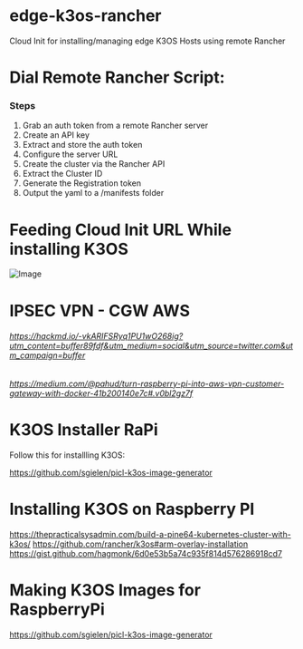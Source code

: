 # edge-k3os-rancher
Cloud Init for installing/managing edge K3OS Hosts using remote Rancher



# Dial Remote Rancher Script:

### Steps
1. Grab an auth token from a remote Rancher server
2. Create an API key
3. Extract and store the auth token
4. Configure the server URL
5. Create the cluster via the Rancher API
6. Extract the Cluster ID
7. Generate the Registration token
8. Output the yaml to a /manifests folder


# Feeding Cloud Init URL While installing K3OS

![Image](https://github.com/gokulpch/edge-k3os-rancher/blob/master/Screen%20Shot%202020-01-16%20at%201.43.34%20PM.png)


# IPSEC VPN - CGW AWS

###### https://hackmd.io/-vkARIFSRyq1PU1wO268ig?utm_content=buffer89fdf&utm_medium=social&utm_source=twitter.com&utm_campaign=buffer
###### https://medium.com/@pahud/turn-raspberry-pi-into-aws-vpn-customer-gateway-with-docker-41b200140e7c#.v0bl2gz7f


# K3OS Installer RaPi

Follow this for installling K3OS:

https://github.com/sgielen/picl-k3os-image-generator

# Installing K3OS on Raspberry PI

https://thepracticalsysadmin.com/build-a-pine64-kubernetes-cluster-with-k3os/
https://github.com/rancher/k3os#arm-overlay-installation
https://gist.github.com/hagmonk/6d0e53b5a74c935f814d576286918cd7


# Making K3OS Images for RaspberryPi

https://github.com/sgielen/picl-k3os-image-generator
